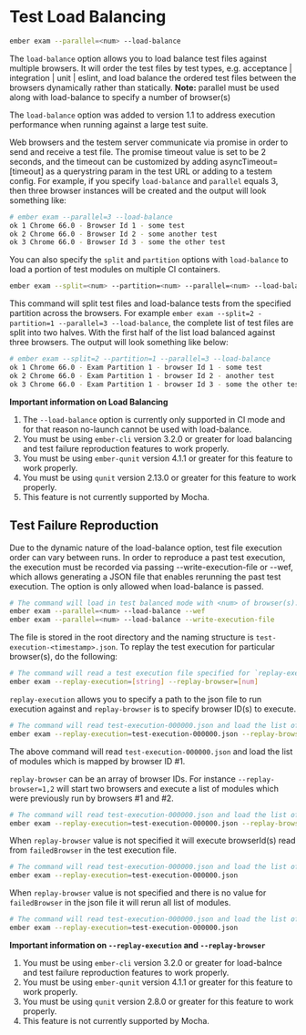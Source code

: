 # Test Load Balancing

```bash
ember exam --parallel=<num> --load-balance
```

The `load-balance` option allows you to load balance test files against multiple browsers. It will order the test files by test types, e.g. acceptance | integration | unit | eslint, and load balance the ordered test files between the browsers dynamically rather than statically.
**Note:** parallel must be used along with load-balance to specify a number of browser(s)

The `load-balance` option was added to version 1.1 to address execution performance when running against a large test suite.

Web browsers and the testem server communicate via promise in order to send and receive a test file. The promise timeout value is set to be 2 seconds, and the timeout can be customized by adding asyncTimeout=[timeout] as a querystring param in the test URL or adding to a testem config.
For example, if you specify `load-balance` and `parallel` equals 3, then three browser instances will be created and the output will look something like:

```bash
# ember exam --parallel=3 --load-balance
ok 1 Chrome 66.0 - Browser Id 1 - some test
ok 2 Chrome 66.0 - Browser Id 2 - some another test
ok 3 Chrome 66.0 - Browser Id 3 - some the other test
```

You can also specify the `split` and `partition` options with `load-balance` to load a portion of test modules on multiple CI containers.

```bash
ember exam --split=<num> --partition=<num> --parallel=<num> --load-balance
```

This command will split test files and load-balance tests from the specified partition across the browsers. For example `ember exam --split=2 -partition=1 --parallel=3 --load-balance`, the complete list of test files are split into two halves. With the first half of the list load balanced against three browsers. The output will look something like below:

```bash
# ember exam --split=2 --partition=1 --parallel=3 --load-balance
ok 1 Chrome 66.0 - Exam Partition 1 - browser Id 1 - some test
ok 2 Chrome 66.0 - Exam Partition 1 - browser Id 2 - another test
ok 3 Chrome 66.0 - Exam Partition 1 - browser Id 3 - some the other test
```

**Important information on Load Balancing**

1. The `--load-balance` option is currently only supported in CI mode and for that reason no-launch cannot be used with load-balance.
2. You must be using `ember-cli` version 3.2.0 or greater for load balancing and test failure reproduction features to work properly.
3. You must be using `ember-qunit` version 4.1.1 or greater for this feature to work properly.
4. You must be using `qunit` version 2.13.0 or greater for this feature to work properly.
5. This feature is not currently supported by Mocha.

## Test Failure Reproduction

Due to the dynamic nature of the load-balance option, test file execution order can vary between runs. In order to reproduce a past test execution, the execution must be recorded via passing --write-execution-file or --wef, which allows generating a JSON file that enables rerunning the past test execution. The option is only allowed when load-balance is passed.

```bash
# The command will load in test balanced mode with <num> of browser(s). After the test suite execution, it will generate a test-execution json file.
ember exam --parallel=<num> --load-balance --wef
ember exam --parallel=<num> --load-balance --write-execution-file
```

The file is stored in the root directory and the naming structure is `test-execution-<timestamp>.json`.
To replay the test execution for particular browser(s), do the following:

```bash
# The command will read a test execution file specified for `replay-execution` and execute a browser Id(s) from `replay-browser`
ember exam --replay-execution=[string] --replay-browser=[num]
```

`replay-execution` allows you to specify a path to the json file to run execution against and `replay-browser` is to specify browser ID(s) to execute.

```bash
# The command will read test-execution-000000.json and load the list of modules mapped to browserId 1
ember exam --replay-execution=test-execution-000000.json --replay-browser=1
```

The above command will read `test-execution-000000.json` and load the list of modules which is mapped by browser ID #1.

`replay-browser` can be an array of browser IDs. For instance `--replay-browser=1,2` will start two browsers and execute a list of modules which were previously run by browsers #1 and #2.

```bash
# The command will read test-execution-000000.json and load the list of module mapped to browserId 1 and 2
ember exam --replay-execution=test-execution-000000.json --replay-browser=1,2
```

When `replay-browser` value is not specified it will execute browserId(s) read from `failedBrowser` in the test execution file.

```bash
# The command will read test-execution-000000.json and load the list of modules mapped to browserIds from failedBrowser in the json file.
ember exam --replay-execution=test-execution-000000.json
```

When `replay-browser` value is not specified and there is no value for `failedBrowser` in the json file it will rerun all list of modules.

```bash
# The command will read test-execution-000000.json and load the list of module mapped to all browserIds when failedBrowser is none in the json file
ember exam --replay-execution=test-execution-000000.json
```

**Important information on `--replay-execution` and `--replay-browser`**

1. You must be using `ember-cli` version 3.2.0 or greater for load-balnce and test failure reproduction features to work properly.
2. You must be using `ember-qunit` version 4.1.1 or greater for this feature to work properly.
3. You must be using `qunit` version 2.8.0 or greater for this feature to work properly.
4. This feature is not currently supported by Mocha.

